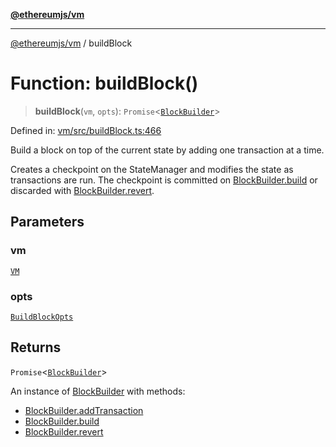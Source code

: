 [**@ethereumjs/vm**](../README.md)

***

[@ethereumjs/vm](../README.md) / buildBlock

# Function: buildBlock()

> **buildBlock**(`vm`, `opts`): `Promise`\<[`BlockBuilder`](../classes/BlockBuilder.md)\>

Defined in: [vm/src/buildBlock.ts:466](https://github.com/ethereumjs/ethereumjs-monorepo/blob/master/packages/vm/src/buildBlock.ts#L466)

Build a block on top of the current state
by adding one transaction at a time.

Creates a checkpoint on the StateManager and modifies the state
as transactions are run. The checkpoint is committed on [BlockBuilder.build](../classes/BlockBuilder.md#build)
or discarded with [BlockBuilder.revert](../classes/BlockBuilder.md#revert).

## Parameters

### vm

[`VM`](../classes/VM.md)

### opts

[`BuildBlockOpts`](../interfaces/BuildBlockOpts.md)

## Returns

`Promise`\<[`BlockBuilder`](../classes/BlockBuilder.md)\>

An instance of [BlockBuilder](../classes/BlockBuilder.md) with methods:
- [BlockBuilder.addTransaction](../classes/BlockBuilder.md#addtransaction)
- [BlockBuilder.build](../classes/BlockBuilder.md#build)
- [BlockBuilder.revert](../classes/BlockBuilder.md#revert)
